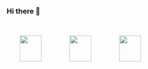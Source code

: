 ### Hi there 👋

  <img src="https://user-images.githubusercontent.com/107795508/179223264-e7eb6499-474b-4c29-94f7-2d5e90106631.png" width="50" height="60" target="mailto:sandeepasujeewa@gmail.com" style="padding: 30px;"/>

  <img src="https://user-images.githubusercontent.com/107795508/179223290-616bb3a5-1b31-4f7a-82b4-64198d5854e4.png" width="50" height="60" target="https://github.com/sskularathna" style="padding: 30px;"/>


  <img src="https://user-images.githubusercontent.com/107795508/179223361-708ea12d-0a9b-4fec-8ffa-0aadf492a52c.png" width="50" height="60" target="_blank" style="padding: 30px;"/>


